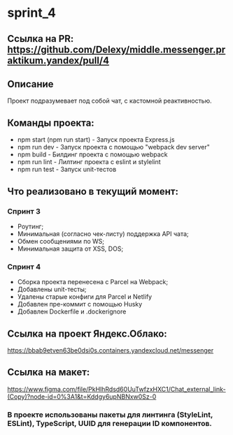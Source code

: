 # sprint_4
## Ссылка на PR: https://github.com/Delexy/middle.messenger.praktikum.yandex/pull/4

## Описание  
Проект подразумевает под собой чат, с кастомной реактивностью.

## Команды проекта:
- npm start (npm run start) - Запуск проекта Express.js
- npm run dev - Запуск проекта с помощью "webpack dev server"
- npm build - Билдинг проекта с помощью webpack
- npm run lint - Лилтинг проекта с eslint и stylelint
- npm run test - Запуск unit-тестов

## Что реализовано в текущий момент:  
### Спринт 3
- Роутинг;
- Минимальная (согласно чек-листу) поддержка API чата;
- Обмен сообщениями по WS;
- Минимальная защита от XSS, DOS;

### Спринт 4  
- Сборка проекта перенесена с Parcel на Webpack;
- Добавлены unit-тесты;
- Удалены старые конфиги для Parcel и Netlify
- Добавлен пре-коммит с помощью Husky
- Добавлен Dockerfile и .dockerignore


## Ссылка на проект Яндекс.Облако:  
https://bbab9etven63be0dsi0s.containers.yandexcloud.net/messenger

## Ссылка на макет:  
https://www.figma.com/file/PkHlhRdsd60UuTwfzxHXC1/Chat_external_link-(Copy)?node-id=0%3A1&t=Kddgy6upNBNxw0Sz-0

### В проекте использованы пакеты для линтинга (StyleLint, ESLint), TypeScript, UUID для генерации ID компонентов.
